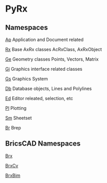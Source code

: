# PyRx

## Namespaces

[Ap](https://cext-dan.github.io/CAD-PyRx.github.io/PyAp.html) Application and Document related

[Rx](https://cext-dan.github.io/CAD-PyRx.github.io/PyRx.html) Base AxRx classes AcRxClass, AxRxObject

[Ge](https://cext-dan.github.io/CAD-PyRx.github.io/PyGe.html) Geometry classes Points, Vectors, Matrix

[Gi](https://cext-dan.github.io/CAD-PyRx.github.io/PyGi.html) Graphics interface related classes

[Gs](https://cext-dan.github.io/CAD-PyRx.github.io/PyGs.html) Graphics System

[Db](https://cext-dan.github.io/CAD-PyRx.github.io/PyDb.html) Database objects, Lines and Polylines

[Ed](https://cext-dan.github.io/CAD-PyRx.github.io/PyEd.html) Editor releated, selection, etc

[Pl](https://cext-dan.github.io/CAD-PyRx.github.io/PyPl.html) Plotting

[Sm](https://cext-dan.github.io/CAD-PyRx.github.io/PySm.html) Sheetset

[Br](https://cext-dan.github.io/CAD-PyRx.github.io/PyBr.html) Brep

## BricsCAD Namespaces

[Brx](https://cext-dan.github.io/CAD-PyRx.github.io/PyBrx.html)

[BrxCv](https://cext-dan.github.io/CAD-PyRx.github.io/PyBrxCv.html)

[BrxBim](https://cext-dan.github.io/CAD-PyRx.github.io/PyBrxBim.html)